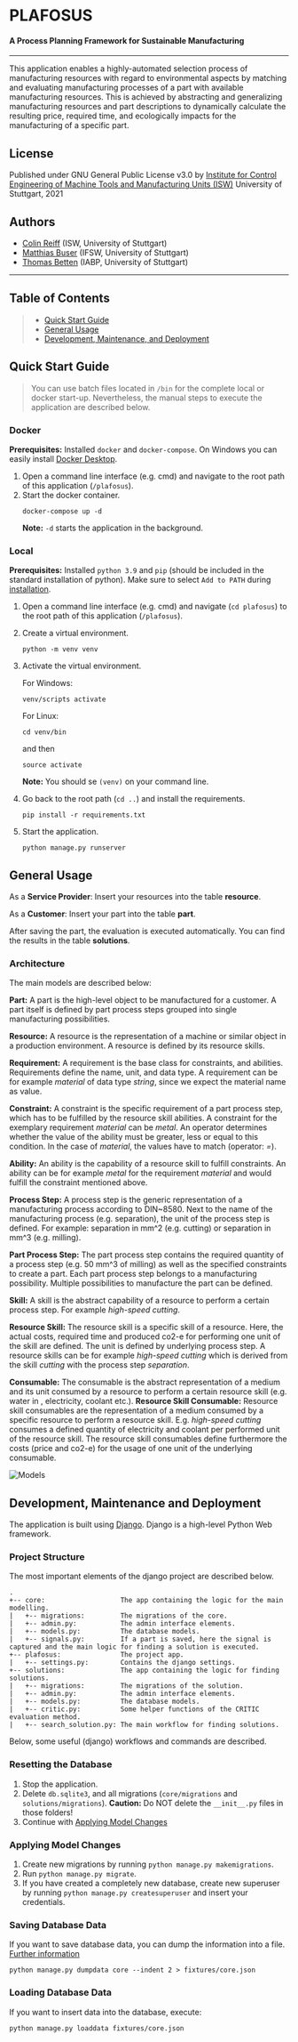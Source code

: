# PLAFOSUS

#### A Process Planning Framework for Sustainable Manufacturing

---

This application enables a highly-automated selection process of manufacturing resources with regard to environmental 
aspects by matching and evaluating manufacturing processes of a part with available manufacturing resources. 
This is achieved by abstracting and generalizing manufacturing resources and part descriptions to dynamically calculate 
the resulting price, required time, and ecologically impacts for the manufacturing of a specific part.

## License
Published under GNU General Public License v3.0 by 
[Institute for Control Engineering of Machine Tools and Manufacturing Units (ISW)](https://www.isw.uni-stuttgart.de)
University of Stuttgart, 2021

## Authors

- [Colin Reiff](https://www.isw.uni-stuttgart.de/en/institute/team/Reiff-00001/) (ISW, University of Stuttgart)
- [Matthias Buser](https://www.ifsw.uni-stuttgart.de/en/institute/team/Buser/) (IFSW, University of Stuttgart)
- [Thomas Betten](https://www.iabp.uni-stuttgart.de/en/institute/persons/Betten/) (IABP, University of Stuttgart)

---

## Table of Contents

> * [Quick Start Guide](#quick-start-guide)
> * [General Usage](#general-usage)
> * [Development, Maintenance, and Deployment](#development-maintenance-and-deployment)

## Quick Start Guide

> You can use batch files located in `/bin` for the complete local or docker start-up. 
  Nevertheless, the manual steps to execute the application are described below.

### Docker

**Prerequisites:** Installed `docker` and `docker-compose`.
On Windows you can easily install [Docker Desktop](https://www.docker.com/get-started).

1.  Open a command line interface (e.g. cmd) and navigate to the root path of this application (`/plafosus`).
2.  Start the docker container. 
    ```
    docker-compose up -d
    ``` 
    **Note:**   `-d` starts the application in the background.

### Local

**Prerequisites:** Installed `python 3.9` and `pip` (should be included in the standard installation of python).
Make sure to select `Add to PATH` during [installation](https://www.python.org/downloads/release/python-390/).

1.  Open a command line interface (e.g. cmd) and navigate (`cd plafosus`) 
    to the root path of this application (`/plafosus`).
2.  Create a virtual environment. 
    ```
    python -m venv venv
    ```
3.  Activate the virtual environment.

    For Windows:
    ```
    venv/scripts activate
    ```
    For Linux:
    ```
    cd venv/bin
    ```
    and then 
    ```
    source activate
    ```
    **Note:** You should se `(venv)` on your command line.
4.  Go back to the root path (`cd ..`) and install the requirements. 
    ```
    pip install -r requirements.txt
    ```
5.  Start the application. 
    ```
    python manage.py runserver
    ```

## General Usage

As a **Service Provider**: Insert your resources into the table **resource**.

As a **Customer**: Insert your part into the table **part**.

After saving the part, the evaluation is executed automatically.
You can find the results in the table **solutions**.

### Architecture

The main models are described below:

**Part:** A part is the high-level object to be manufactured for a customer. 
A part itself is defined by part process steps grouped into single manufacturing possibilities.

**Resource:** A resource is the representation of a machine or similar object in a production environment. 
A resource is defined by its resource skills.

**Requirement:** A requirement is the base class for constraints, and abilities. 
Requirements define the name, unit, and data type. A requirement can be for example *material* of data type 
*string*, since we expect the material name as value.

**Constraint:** A constraint is the specific requirement of a part process step, 
which has to be fulfilled by the resource skill abilities. 
A constraint for the exemplary requirement *material* can be *metal*. 
An operator determines whether the value of the ability must be greater, less or equal to this condition. 
In the case of *material*, the values have to match (operator: *=*).

**Ability:** An ability is the capability of a resource skill to fulfill constraints. 
An ability can be for example *metal* for the requirement *material* and would fulfill the constraint mentioned above.

**Process Step:** A process step is the generic representation of a manufacturing process according to DIN~8580. 
Next to the name of the manufacturing process (e.g. separation), the unit of the process step is defined. 
For example: separation in mm^2 (e.g. cutting) or separation in mm^3 (e.g. milling).

**Part Process Step:** The part process step contains the required quantity of a process step 
(e.g. 50 mm^3 of milling) as well as the specified constraints to create a part. 
Each part process step belongs to a manufacturing possibility. 
Multiple possibilities to manufacture the part can be defined.

**Skill:** A skill is the abstract capability of a resource to perform a certain process step. 
For example *high-speed cutting*.

**Resource Skill:** The resource skill is a specific skill of a resource. 
Here, the actual costs, required time and produced co2-e for performing one unit of the skill are defined. 
The unit is defined by underlying process step. A resource skills can be for example *high-speed cutting* 
which is derived from the skill *cutting* with the process step *separation*.

**Consumable:** The consumable is the abstract representation of a medium and its unit consumed by a resource 
to perform a certain resource skill (e.g. water in , electricity, coolant etc.).
**Resource Skill Consumable:** Resource skill consumables are the representation of a medium consumed 
by a specific resource to perform a resource skill. 
E.g. *high-speed cutting* consumes a defined quantity of electricity and coolant per performed 
unit of the resource skill. The resource skill consumables define furthermore the costs (price and co2-e) 
for the usage of one unit of the underlying consumable.

![Models](docs/figures/models.png)

## Development, Maintenance and Deployment

The application is built using [Django](https://www.djangoproject.com/). 
Django is a high-level Python Web framework.

### Project Structure

The most important elements of the django project are described below.

```
.
+-- core:                   The app containing the logic for the main modelling.
|   +-- migrations:         The migrations of the core.
|   +-- admin.py:           The admin interface elements.
|   +-- models.py:          The database models.
|   +-- signals.py:         If a part is saved, here the signal is captured and the main logic for finding a solution is executed.
+-- plafosus:               The project app.
|   +-- settings.py:        Contains the django settings.
+-- solutions:              The app containing the logic for finding solutions.
|   +-- migrations:         The migrations of the solution.
|   +-- admin.py:           The admin interface elements.
|   +-- models.py:          The database models.
|   +-- critic.py:          Some helper functions of the CRITIC evaluation method.
|   +-- search_solution.py: The main workflow for finding solutions.
```

Below, some useful (django) workflows and commands are described.

### Resetting the Database

1. Stop the application.
2. Delete `db.sqlite3`, and all migrations (`core/migrations` and `solutions/migrations`). 
   **Caution:** Do NOT delete the `__init__.py` files in those folders!
3. Continue with [Applying Model Changes](#applying-model-changes)
   
### Applying Model Changes

1. Create new migrations by running `python manage.py makemigrations`.
2. Run `python manage.py migrate`.
3. If you have created a completely new database, 
   create new superuser by running `python manage.py createsuperuser` and insert your credentials.

### Saving Database Data

If you want to save database data, you can dump the information into a file.
[Further information](https://docs.djangoproject.com/en/3.1/ref/django-admin/)

```
python manage.py dumpdata core --indent 2 > fixtures/core.json
```

### Loading Database Data

If you want to insert data into the database, execute:

```
python manage.py loaddata fixtures/core.json
```
